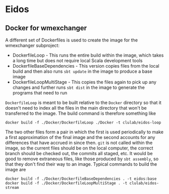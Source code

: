 # Eidos

## Docker for wmexchanger

A different set of Dockerfiles is used to create the image for the wmexchanger subproject:

* DockerfileLoop - This runs the entire build within the image, which takes a long time but does not require local Scala development tools
* DockerfileBaseDependencies - This version copies files from the local build and then also runs `sbt update` in the image to produce a base image
* DockerfileLoopMultiStage - This copies the files again to pick up any changes and further runs `sbt dist` in the image to generate the programs that need to run

`DockerfileLoop` is meant to be built relative to the `Docker` directory so that it doesn't need to index all the files in the main directory that won't be transferred to the image.  The build command is therefore something like
```shell
docker build -f ./Docker/DockerfileLoop ./Docker -t clulab/eidos-loop
```

The two other files form a pair in which the first is used periodically to make a first approximation of the final image and the second accounts for any differences that have accrued in since then.  `git` is not called within the image, so the current files should be on the local computer, the correct branch should be checked out, the commits all staged, etc.  It would be good to remove extraneous files, like those produced by `sbt assembly`, so that they don't find their way to an image.  Typical commands to build the image are
```shell
docker build -f ./Docker/DockerfileBaseDependencies . -t eidos:base
docker build -f ./Docker/DockerfileLoopMultiStage . -t clulab/eidos-stream
```

